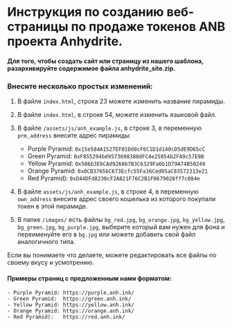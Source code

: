 # Инструкция по созданию веб-страницы по продаже токенов ANB проекта Anhydrite.


#### Для того, чтобы создать сайт или страницу из нашего шаблона, разархивируйте содержимое файла anhydrite_site.zip.

### Внесите несколько простых изменений:


1. В файле `index.html`, строка 23 можете изменить название пирамиды.

2. В файле `index.html`, в строке 54, можете изменить языковой файл.

3. В файле `/assets/js/anh_example.js`, в строке 3, в переменную `prm_address` внесите адрес пирамиды:

	- Purple Pyramid: `0x15e584A1527EF01Dd0cF6C1D1d140cD5dE9D65cC`
	- Green Pyramid:  `0xF855294bd9573698380dFC4e25054b2FA9c57E9B`
	- Yellow Pyramid: `0x586b3EbCAd926867B3C6329Fa6b1D79A74B50249`
	- Orange Pyramid: `0x0CB3765bC673Ecfc55Fa36Ced05aC83572313e21`
	- Red Pyramid):   `0xD44DFd8230cF2A821F76C2B1F0679028ff7c084e`

4. В файле `assets/js/anh_example.js`, в строке 4, в переменную `own_address` внесите адрес своего кошелька из которого покупали токен в этой пирамиде.

5. В папке `/images/` есть файлы `bg_red.jpg`, `bg_orange.jpg`, `bg_yellow.jpg`, `bg_green.jpg`, `bg_purple.jpg`, выберите который вам нужен для фона и переименуйте его в `bg.jpg`
   или можете добавить свой файл аналогичного типа.


Если вы понимаете что делаете, можете редактировать все файлы по своему вкусу и усмотрению. 

#### Примеры страниц с предложенным нами форматом:

	- Purple Pyramid: https://purple.anh.ink/
	- Green Pyramid:  https://green.anh.ink/
	- Yellow Pyramid: https://yellow.anh.ink/
	- Orange Pyramid: https://orange.anh.ink/
	- Red Pyramid):   https://red.anh.ink/
